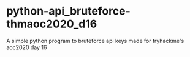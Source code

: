 # python-api_bruteforce-thmaoc2020_d16
A simple python program to bruteforce api keys made for tryhackme's aoc2020 day 16
